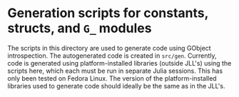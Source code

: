 # Generation scripts for constants, structs, and `G_` modules

The scripts in this directory are used to generate code using GObject introspection.
The autogenerated code is created in `src/gen`.
Currently, code is generated using platform-installed libraries (outside JLL's) using the scripts here, which each must be run in separate Julia sessions. This has only been tested on Fedora Linux.
The version of the platform-installed libraries used to generate code should ideally be the same as in the JLL's.
